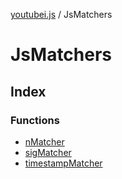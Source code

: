 [youtubei.js](../../README.md) / JsMatchers

# JsMatchers

## Index

### Functions

- [nMatcher](functions/nMatcher.md)
- [sigMatcher](functions/sigMatcher.md)
- [timestampMatcher](functions/timestampMatcher.md)
